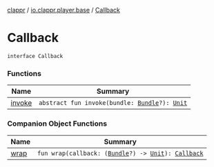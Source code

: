 [clappr](../../index.md) / [io.clappr.player.base](../index.md) / [Callback](./index.md)

# Callback

`interface Callback`

### Functions

| Name | Summary |
|---|---|
| [invoke](invoke.md) | `abstract fun invoke(bundle: `[`Bundle`](https://developer.android.com/reference/android/os/Bundle.html)`?): `[`Unit`](https://kotlinlang.org/api/latest/jvm/stdlib/kotlin/-unit/index.html) |

### Companion Object Functions

| Name | Summary |
|---|---|
| [wrap](wrap.md) | `fun wrap(callback: (`[`Bundle`](https://developer.android.com/reference/android/os/Bundle.html)`?) -> `[`Unit`](https://kotlinlang.org/api/latest/jvm/stdlib/kotlin/-unit/index.html)`): `[`Callback`](./index.md) |
